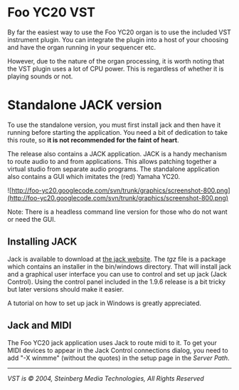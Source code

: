 # Foo YC20 VST #

By far the easiest way to use the Foo YC20 organ is to use the included VST instrument plugin. You can integrate the plugin into a host of your choosing and have the organ running in your sequencer etc.

However, due to the nature of the organ processing, it is worth noting that the VST plugin uses a lot of CPU power. This is regardless of whether it is playing sounds or not.


# Standalone JACK version #

To use the standalone version, you must first install jack and then have it running before starting the application. You need a bit of dedication to take this route, so **it is not recommended for the faint of heart**.

The release also contains a JACK application. JACK is a handy mechanism to route audio to and from applications. This allows patching together a virtual studio from separate audio programs. The standalone application also contains a GUI which imitates the (red) Yamaha YC20.

![http://foo-yc20.googlecode.com/svn/trunk/graphics/screenshot-800.png](http://foo-yc20.googlecode.com/svn/trunk/graphics/screenshot-800.png)

Note: There is a headless command line version for those who do not want or need the GUI.


## Installing JACK ##

Jack is available to download at [the jack website](http://jackaudio.org/download). The _tgz_ file is a package which contains an installer in the bin/windows directory. That will install jack and a graphical user interface you can use to control and set up jack (Jack Control). Using the control panel included in the 1.9.6 release is a bit tricky but later versions should make it easier.

A tutorial on how to set up jack in Windows is greatly appreciated.

## Jack and MIDI ##

The Foo YC20 jack application uses Jack to route midi to it. To get your MIDI devices to appear in the Jack Control connections dialog, you need to add "-X winmme" (without the quotes) in the setup page in the _Server Path_.



---


_VST is © 2004, Steinberg Media Technologies, All Rights Reserved_